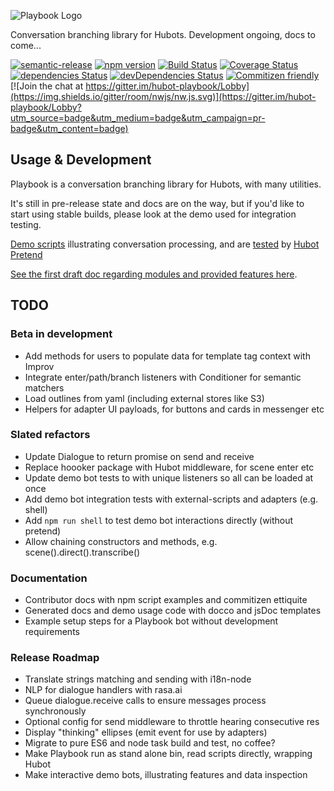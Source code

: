 ![Playbook Logo](https://cloud.githubusercontent.com/assets/1774379/21598936/27e49d9c-d1b9-11e6-9850-e210ddaf7fc9.png)

Conversation branching library for Hubots. Development ongoing, docs to come...

[![semantic-release](https://img.shields.io/badge/%20%20%F0%9F%93%A6%F0%9F%9A%80-semantic--release-e10079.svg)](https://github.com/semantic-release/semantic-release)
[![npm version](https://img.shields.io/npm/v/hubot-playbook.svg?style=flat)](https://www.npmjs.com/package/hubot-playbook)
[![Build Status](https://travis-ci.org/timkinnane/hubot-playbook.svg?branch=master)](https://travis-ci.org/timkinnane/hubot-playbook)
[![Coverage Status](https://coveralls.io/repos/github/timkinnane/hubot-playbook/badge.svg?branch=master)](https://coveralls.io/github/timkinnane/hubot-playbook?branch=master)
[![dependencies Status](https://david-dm.org/timkinnane/hubot-playbook/status.svg)](https://david-dm.org/timkinnane/hubot-playbook)
[![devDependencies Status](https://david-dm.org/timkinnane/hubot-playbook/dev-status.svg)](https://david-dm.org/timkinnane/hubot-playbook?type=dev)
[![Commitizen friendly](https://img.shields.io/badge/commitizen-friendly-brightgreen.svg)](http://commitizen.github.io/cz-cli/)
[![Join the chat at https://gitter.im/hubot-playbook/Lobby](https://img.shields.io/gitter/room/nwjs/nw.js.svg)](https://gitter.im/hubot-playbook/Lobby?utm_source=badge&utm_medium=badge&utm_campaign=pr-badge&utm_content=badge)

## Usage & Development

Playbook is a conversation branching library for Hubots, with many utilities.

It's still in pre-release state and docs are on the way, but if you'd like to
start using stable builds, please look at the demo used for integration testing.

[Demo scripts](demo/scripts) illustrating conversation processing, and are [tested](demo/test/Usage_test.coffee) by [Hubot Pretend](https://github.com/timkinnane/hubot-pretend)

[See the first draft doc regarding modules and provided features here](docs/modules.md).

## TODO

### Beta in development

- Add methods for users to populate data for template tag context with Improv
- Integrate enter/path/branch listeners with Conditioner for semantic matchers
- Load outlines from yaml (including external stores like S3)
- Helpers for adapter UI payloads, for buttons and cards in messenger etc

### Slated refactors

- Update Dialogue to return promise on send and receive
- Replace hoooker package with Hubot middleware, for scene enter etc
- Update demo bot tests to with unique listeners so all can be loaded at once
- Add demo bot integration tests with external-scripts and adapters (e.g. shell)
- Add `npm run shell` to test demo bot interactions directly (without pretend)
- Allow chaining constructors and methods, e.g. scene().direct().transcribe()

### Documentation

- Contributor docs with npm script examples and commitizen ettiquite
- Generated docs and demo usage code with docco and jsDoc templates
- Example setup steps for a Playbook bot without development requirements

### Release Roadmap

- Translate strings matching and sending with i18n-node
- NLP for dialogue handlers with rasa.ai
- Queue dialogue.receive calls to ensure messages process synchronously
- Optional config for send middleware to throttle hearing consecutive res
- Display "thinking" ellipses (emit event for use by adapters)
- Migrate to pure ES6 and node task build and test, no coffee?
- Make Playbook run as stand alone bin, read scripts directly, wrapping Hubot
- Make interactive demo bots, illustrating features and data inspection
